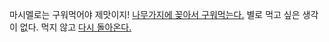 마시멜로는 구워먹어야 제맛이지!
[나무가지에 꽂아서 구워먹는다.](https://www.youtube.com/watch?v=gctM6ibvC_0)
별로 먹고 싶은 생각이 없다. 먹지 않고 [다시 돌아온다.](cd../marshmallow.md)